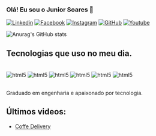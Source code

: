 ### Olá! Eu sou o Junior Soares 👋

[![Linkedin](https://img.shields.io/badge/LinkedIn-0077B5?style=for-the-badge&logo=linkedin&logoColor=white)](https://www.linkedin.com/in/junior-soares-4641b2124/)
[![Facebook](https://img.shields.io/badge/Facebook-1877F2?style=for-the-badge&logo=facebook&logoColor=white)](https://www.linkedin.com/in/junior-soares-4641b2124/)
[![Instagram](https://img.shields.io/badge/Instagram-E4405F?style=for-the-badge&logo=instagram&logoColor=white)](https://www.instagram.com/jr_soareess/)
[![GitHub](https://img.shields.io/badge/GitHub-100000?style=for-the-badge&logo=github&logoColor=white)](https://github.com/junior10soares)
[![Youtube](https://img.shields.io/badge/YouTube-FF0000?style=for-the-badge&logo=youtube&logoColor=white
	)](https://www.youtube.com/channel/UC57Y1ZVPFEXu7msSeR3YzoA)

![Anurag's GitHub stats](https://github-readme-stats.vercel.app/api?username=junior10soares&show_icons=true&theme=dracula)

## Tecnologias que uso no meu dia.

<div style="display: inline_block"></br>
<img align="center" alt="html5" src="https://img.shields.io/badge/HTML5-E34F26?style=for-the-badge&logo=html5&logoColor=white"/>
<img align="center" alt="html5" src="https://img.shields.io/badge/CSS3-1572B6?style=for-the-badge&logo=css3&logoColor=white"/>
<img align="center" alt="html5" src="https://img.shields.io/badge/JavaScript-F7DF1E?style=for-the-badge&logo=javascript&logoColor=black"/>
<img align="center" alt="html5" src="https://img.shields.io/badge/TypeScript-007ACC?style=for-the-badge&logo=typescript&logoColor=white"/>
<img align="center" alt="html5" src="https://img.shields.io/badge/React-20232A?style=for-the-badge&logo=react&logoColor=61DAFB"/>
<img align="center" alt="html5" src="https://img.shields.io/badge/Node.js-43853D?style=for-the-badge&logo=node.js&logoColor=white"/>
</div><br/>

Graduado em engenharia e apaixonado por tecnologia.

## Últimos videos:

- [Coffe Delivery](https://youtu.be/NXz_H-fHY3c)<br/>


